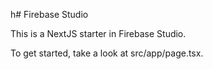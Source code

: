 h# Firebase Studio

This is a NextJS starter in Firebase Studio.

To get started, take a look at src/app/page.tsx.
